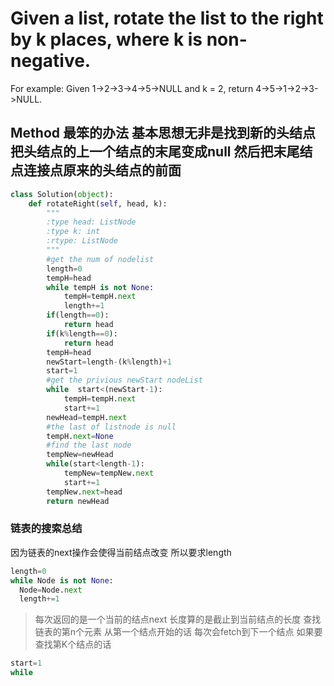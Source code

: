 # Given a list, rotate the list to the right by k places, where k is non-negative.

For example:
Given 1->2->3->4->5->NULL and k = 2,
return 4->5->1->2->3->NULL.
## Method 最笨的办法 基本思想无非是找到新的头结点 把头结点的上一个结点的末尾变成null 然后把末尾结点连接点原来的头结点的前面
```python
class Solution(object):
    def rotateRight(self, head, k):
        """
        :type head: ListNode
        :type k: int
        :rtype: ListNode
        """
        #get the num of nodelist
        length=0
        tempH=head
        while tempH is not None:
            tempH=tempH.next
            length+=1
        if(length==0):
            return head
        if(k%length==0):
            return head
        tempH=head
        newStart=length-(k%length)+1
        start=1
        #get the privious newStart nodeList
        while  start<(newStart-1):
            tempH=tempH.next
            start+=1
        newHead=tempH.next
        #the last of listnode is null
        tempH.next=None
        #find the last node
        tempNew=newHead
        while(start<length-1):
            tempNew=tempNew.next
            start+=1
        tempNew.next=head    
        return newHead
```
### 链表的搜索总结
因为链表的next操作会使得当前结点改变 所以要求length 
```python
length=0
while Node is not None:
  Node=Node.next
  length+=1
```  
> 每次返回的是一个当前的结点next 长度算的是截止到当前结点的长度
查找链表的第n个元素 从第一个结点开始的话 每次会fetch到下一个结点 如果要查找第K个结点的话
```python
start=1
while 
  
